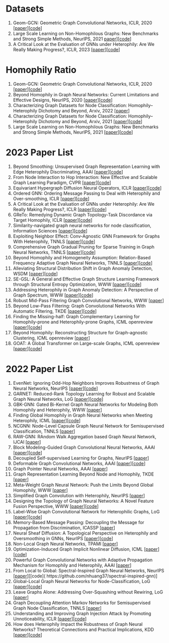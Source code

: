 # Datasets
1. Geom-GCN: Geometric Graph Convolutional Networks, ICLR, 2020 [[paper](https://openreview.net/pdf?id=S1e2agrFvS)][[code](https://github.com/graphdml-uiuc-jlu/geom-gcn)]
2. Large Scale Learning on Non-Homophilous Graphs: New Benchmarks and Strong Simple Methods, NeurIPS, 2021 [paper](https://proceedings.neurips.cc/paper_files/paper/2021/file/ae816a80e4c1c56caa2eb4e1819cbb2f-Paper.pdf)][[code](https://github.com/CUAI/Non-Homophily-Large-Scale)]
3. A Critical Look at the Evaluation of GNNs under Heterophily: Are We Really Making Progress?, ICLR, 2023 [[paper](https://openreview.net/pdf?id=tJbbQfw-5wv)][[code](https://github.com/yandex-research/heterophilous-graphs)]

# Homophily Ratio
1. Geom-GCN: Geometric Graph Convolutional Networks, ICLR, 2020 [[paper](https://openreview.net/pdf?id=S1e2agrFvS)][[code](https://github.com/graphdml-uiuc-jlu/geom-gcn)]
2. Beyond Homophily in Graph Neural Networks: Current Limitations and Effective Designs, NeurIPS, 2020 [[paper](https://proceedings.neurips.cc/paper_files/paper/2020/file/58ae23d878a47004366189884c2f8440-Paper.pdf)][[code](https://github.com/GemsLab/H2GCN)]
3. Characterizing Graph Datasets for Node Classification: Homophily–Heterophily Dichotomy and Beyond, Arxiv, 2022 [[paper](https://arxiv.org/pdf/2209.06177.pdf)]
4. Characterizing Graph Datasets for Node Classification: Homophily–Heterophily Dichotomy and Beyond, Arxiv, 2021 [[paper](https://arxiv.org/pdf/2209.06177.pdf)][[code]()]
5. Large Scale Learning on Non-Homophilous Graphs: New Benchmarks and Strong Simple Methods, NeurIPS, 2021 [[paper](https://proceedings.neurips.cc/paper_files/paper/2021/file/ae816a80e4c1c56caa2eb4e1819cbb2f-Paper.pdf)][[code](https://github.com/CUAI/Non-Homophily-Large-Scale)]

# 2023 Paper List
1. Beyond Smoothing: Unsupervised Graph Representation Learning with Edge Heterophily Discriminating, AAAI [[paper](https://ojs.aaai.org/index.php/AAAI/article/view/25573)][[code]( https://github.com/yixinliu233/GREET)]
2. From Node Interaction to Hop Interaction: New Effective and Scalable Graph Learning Paradigm, CVPR [[paper](https://openaccess.thecvf.com/content/CVPR2023/papers/Chen_From_Node_Interaction_To_Hop_Interaction_New_Effective_and_Scalable_CVPR_2023_paper.pdf)][[code](https://github.com/JC-202/HopGNN)]
3. Equivariant Hypergraph Diffusion Neural Operators, ICLR [[paper](https://openreview.net/pdf?id=RiTjKoscnNd)][[code](https://github.com/Graph-COM/ED-HNN)]
4. Ordered GNN: Ordering Message Passing to Deal with Heterophily and Over-smoothing, ICLR [[paper](https://openreview.net/pdf?id=wKPmPBHSnT6)][[code](https://github.com/LUMIA-Group/OrderedGNN)]
5. A Critical Look at the Evaluation of GNNs under Heterophily: Are We Really Making Progress?, ICLR [[paper](https://openreview.net/pdf?id=tJbbQfw-5wv)][[code](https://github.com/yandex-research/heterophilous-graphs)]
6. GReTo: Remedying Dynamic Graph Topology-Task Discordance via Target Homophily, ICLR [[paper](https://openreview.net/pdf?id=8duT3mi_5n)][[code](https://github.com/zzyy0929/ICLR23-GReTo)]
7. Similarity-navigated graph neural networks for node classification, Information Sciences [[paper](https://pdf.sciencedirectassets.com/271625/1-s2.0-S0020025523X00103/1-s2.0-S0020025523003493/main.pdf?X-Amz-Security-Token=IQoJb3JpZ2luX2VjEEUaCXVzLWVhc3QtMSJHMEUCIHFDSGP1KwyF8xDCJ9aE3E7lnKsbbmITF4b7zM9AtrUBAiEA2%2BA6jtedGEYJL5XrtkZsg%2BmESn7SzRbx0K4nGgd2aCsqvAUIvv%2F%2F%2F%2F%2F%2F%2F%2F%2F%2FARAFGgwwNTkwMDM1NDY4NjUiDBA5txPngIW%2Fxtf%2F4SqQBTXUI3REX0f697W9XBeIUoFCGExuZePzChSUd%2Bw1VLKKfo%2BPpfL6TivnTlAWy3DLzYClGsd7TxTC1DbMD7ceIbq1CVNQop8hG96kP5wSqcPVkKXwAo7MkJByeoqXuuASyndCkm1Zhz6R35Pvnq7viaEw4UtulDjzytXrqgJLIVsvvBAShuKGXXw6W1xUxGGOP04JV9s9lRVC2z0e9xS%2F%2B%2BkyQtMUGfcbFx7LhUxjE4PBtjWFxMaiXYOak44jLVAu7x2lhMN3KL36c35AHYGat1TUsaTPqNmCSUCZ2KSfcmniKUi3zLgZQNJB5OerBkmI9cBTK8Lp3lACc7GXe4wxG4vlSz1%2BtyGNVVWC0X8Rkj%2BM6GjTk1OOQC%2B4uKH8DzRKbPB5i52RV48LYps%2F8CHyn9ZpuPne1ErbIItTReIVvY3NTjuGrobSO487F2OjunNf9Kfo9PShiLvB5DpjlaFJyUWk6eKWOgXwqGYNAb2GPGUAdvUWE6ePx0VFn8oMtE1JYcKWybe6NvcL8BvZjfGzyGPB8Y%2FCFhXWNkoYKYQYFCcXeRoc4ygcxId2ql1%2BtjKmV38a0HyFopR%2B7pLoFaUCanfh9eaF7%2B8jarFuC3Ymqw%2B9sDlkVaw3arzpJaLd7glqT2omCocZh%2Fg4hWGQOLB9L2dRRl8xtGjA7Dl4bIpW%2BBIx9E0YjNlR%2BmerfoVRQo%2FSiRHUBiNaAYDB8HEjVR4yzlS2nDCZiV2NtOaTJJeiKOU15OmNpjC6NWUNxudHF9Oxn%2Fr5mcUmjBxI30yPcqrBAgB%2BuT%2F6OVQB72Tl8TO%2BPoUKnRI%2FoHmNOlGIokMX5Q4hYPQT5gw1oelcVnBxuiqrBnBRK2tOVZ%2FeXD6Jaj6zxkixMMictaUGOrEBzVG2hh20mCxVJ14ZABh%2Fy6WBV7doqUZHYxy%2BX8xI%2BQMAZlmhiKgnrQR8skZ3QJSCz97STxkntjFeeDQN21t5bg0qpPGdtx0eMpa2V1HtJOOjbxSu1JootjceIoiQDVPy1nhF0wz0OY4WaPKvmzvDCTMaWk3EiZv3T7XkCElihQGQdkiFHxAyZm8sa6PEVNoTQ3zfOFEHOSSUca98%2F02Ay6Wfg4M0n3vXc7JsS3UBUpA4&X-Amz-Algorithm=AWS4-HMAC-SHA256&X-Amz-Date=20230711T130506Z&X-Amz-SignedHeaders=host&X-Amz-Expires=300&X-Amz-Credential=ASIAQ3PHCVTY52WQCE2R%2F20230711%2Fus-east-1%2Fs3%2Faws4_request&X-Amz-Signature=bd7ae1ba464c076426a5df837584c676d121141e05ac7460fa874bbaa35f4852&hash=20048ca6ff0b7364e2843b3528b13852157b867930bad8a7de178bfe75eeead7&host=68042c943591013ac2b2430a89b270f6af2c76d8dfd086a07176afe7c76c2c61&pii=S0020025523003493&tid=spdf-2b231a4f-94de-44d2-a8ae-8188e06f7ad4&sid=58fe3ee866b9404c3119ab1-d34bf512c3f6gxrqa&type=client&tsoh=d3d3LnNjaWVuY2VkaXJlY3QuY29t&ua=050c5101505f55555f01&rr=7e51418cca0d0478&cc=cn)][[code](https://github.com/MinhZou/SNGNN)]
8. Exploiting Neighbor Effect: Conv-Agnostic GNN Framework for Graphs With Heterophily, TNNLS [[paper](https://ieeexplore.ieee.org/stamp/stamp.jsp?tp=&arnumber=10128758)][[code](https://github.com/JC-202/CAGNN)]
9. Comprehensive Graph Gradual Pruning for Sparse Training in Graph Neural Networks, TNNLS [[paper](https://ieeexplore.ieee.org/stamp/stamp.jsp?tp=&arnumber=10164013)][[code](https://github.com/LiuChuang0059/CGP)]
10. Beyond Homophily and Homogeneity Assumption: Relation-Based Frequency Adaptive Graph Neural Networks, TNNLS [[paper](https://ieeexplore.ieee.org/stamp/stamp.jsp?tp=&arnumber=10011169)][[code](https://github.com/LirongWu/RFA-GNN)]
11. Alleviating Structural Distribution Shift in Graph Anomaly Detection, WSDM [[paper](http://staff.ustc.edu.cn/~hexn/papers/wsdm23-GDN.pdf)][[code](https://github.com/blacksingular/wsdm_GDN)]
12. SE-GSL: A General and Effective Graph Structure Learning Framework through Structural Entropy Optimization, WWW [[paper](https://penghao-bdsc.github.io/papers/A%20General%20and%20Effective%20Graph%20Structure%20Learning%20Framework%20through%20Structural%20Entropy%20Optimization.pdf)][[code]( https://github.com/RingBDStack/SE-GSL)]
13. Addressing Heterophily in Graph Anomaly Detection: A Perspective of Graph Spectrum, WWW [[paper](https://blacksingular.github.io/papers/www23-GHRN.pdf)][[code](https://github.com/blacksingular/GHRN)]
14. Robust Mid-Pass Filtering Graph Convolutional Networks, WWW [[paper](https://arxiv.org/pdf/2302.08048.pdf)]
15. Beyond Low-Pass Filtering: Graph Convolutional Networks With Automatic Filtering, TKDE [[paper](https://ieeexplore.ieee.org/stamp/stamp.jsp?tp=&arnumber=9806316)][[code]( https://github.com/nnzhan/AutoGCN)]
16. Finding the Missing-half: Graph Complementary Learning for Homophily-prone and Heterophily-prone Graphs, ICML openreview [[paper](https://openreview.net/pdf?id=KiUDs8yWX4)][[code](https://github.com/zyzisastudyreallyhardguy/GOAL-Graph-Complementary-Learning)]
17. Beyond Homophily: Reconstructing Structure for Graph-agnostic Clustering, ICML openreview [[paper](https://openreview.net/pdf?id=DZxkGYipRu)]
18. GOAT: A Global Transformer on Large-scale Graphs, ICML openreview [[paper](https://openreview.net/pdf?id=Le2dVIoQun)][[code](https://github.com/devnkong/GOAT)]

# 2022 Paper List
1. EvenNet: Ignoring Odd-Hop Neighbors Improves Robustness of Graph Neural Networks, NeurIPS [[paper](https://openreview.net/pdf?id=SPoiDLr3WE7)][[code](https://github.com/Leirunlin/EvenNet)]
2. GARNET: Reduced-Rank Topology Learning for Robust and Scalable Graph Neural Networks, LoG [[paper](https://proceedings.mlr.press/v198/deng22a/deng22a.pdf)][[code](https://github.com/cornell-zhang/GARNET)]
3. GBK-GNN: Gated Bi-Kernel Graph Neural Networks for Modeling Both Homophily and Heterophily, WWW [[paper](https://arxiv.org/pdf/2110.15777.pdf)]
4. Finding Global Homophily in Graph Neural Networks when Meeting Heterophily, ICML [[paper](https://proceedings.mlr.press/v162/li22ad/li22ad.pdf)][[code](https://github.com/RecklessRonan/GloGNN)]
5. NCGNN: Node-Level Capsule Graph Neural Network for Semisupervised Classification, TNNLS [[paper](https://ieeexplore.ieee.org/stamp/stamp.jsp?tp=&arnumber=9792205)]
6. RAW-GNN: RAndom Walk Aggregation based Graph Neural Network, IJCAI [[paper](https://www.ijcai.org/proceedings/2022/0293.pdf)]
7. Block Modeling-Guided Graph Convolutional Neural Networks, AAAI [[paper](https://ojs.aaai.org/index.php/AAAI/article/view/20319)][[code]()]
8. Decoupled Self-supervised Learning for Graphs, NeurIPS [[paper](https://proceedings.neurips.cc/paper_files/paper/2022/file/040c816286b3844fd78f2124eec75f2e-Paper-Conference.pdf)]
9. Deformable Graph Convolutional Networks, AAAI [[paper](https://ojs.aaai.org/index.php/AAAI/article/view/20765)][[code](https://github.com/mlvlab/DeformableGCN)]
10. Graph Pointer Neural Networks, AAAI [[paper](https://ojs.aaai.org/index.php/AAAI/article/view/20864)]
11. Graph Representation Learning Beyond Node and Homophily, TKDE [[paper](https://ieeexplore.ieee.org/stamp/stamp.jsp?tp=&arnumber=9695254)]
12. Meta-Weight Graph Neural Network: Push the Limits Beyond Global Homophily, WWW [[paper](https://www.atailab.cn/seminar2022Spring/pdf/2022_WWW_Meta-Weight%20Graph%20Neural%20Network_Push%20the%20Limits%20Beyond%20Global%20Homophily.pdf)]
13. Simplified Graph Convolution with Heterophily, NeurIPS [[paper](https://proceedings.neurips.cc/paper_files/paper/2022/file/ae07d152c51ea2ddae65aa7192eb5ff7-Paper-Conference.pdf)]
14. Designing the Topology of Graph Neural Networks: A Novel Feature Fusion Perspective, WWW [[paper](https://arxiv.org/pdf/2112.14531.pdf)][[code](https://github.com/AutoML-Research/F2GNN)]
15. Label-Wise Graph Convolutional Network for Heterophilic Graphs, LoG [[paper](https://openreview.net/pdf?id=HRmby7yVVuF)][[code](https://github.com/EnyanDai/LWGCN)]
16. Memory-Based Message Passing: Decoupling the Message for Propagation from Discrimination, ICASSP [[paper](https://ieeexplore.ieee.org/stamp/stamp.jsp?tp=&arnumber=9747635)]
17. Neural Sheaf Diffusion: A Topological Perspective on Heterophily and Oversmoothing in GNNs, NeurIPS [[paper](https://proceedings.neurips.cc/paper_files/paper/2022/file/75c45fca2aa416ada062b26cc4fb7641-Paper-Conference.pdf)][[code](https://github.com/twitter-research/neural-sheaf-diffusion)]
18. Non-Local Graph Neural Networks, TPAMI [[paper](https://ieeexplore.ieee.org/stamp/stamp.jsp?tp=&arnumber=9645300)]
19. Optimization-Induced Graph Implicit Nonlinear Diffusion, ICML [[paper](https://proceedings.mlr.press/v162/chen22z/chen22z.pdf)][[code](https://github.com/7qchen/GIND)]
20. Powerful Graph Convolutional Networks with Adaptive Propagation Mechanism for Homophily and Heterophily, AAAI [[paper](https://ojs.aaai.org/index.php/AAAI/article/view/20340)]
21. From Local to Global: Spectral-Inspired Graph Neural Networks, NeurIPS [[paper](https://openreview.net/pdf?id=DhICIwGint_)][[code](
https://github.com/nhuang37/spectral-inspired-gnn)]
22. Global-Local Graph Neural Networks for Node-Classification, LoG [[paper](https://openreview.net/pdf?id=YCgwkDo56q)][[code]()]
23. Leave Graphs Alone: Addressing Over-Squashing without Rewiring, LoG [[paper](https://openreview.net/pdf?id=vEbUaN9Z2V8)]
24. Graph Decoupling Attention Markov Networks for Semisupervised Graph Node Classification, TNNLS [[paper](https://ieeexplore.ieee.org/stamp/stamp.jsp?tp=&arnumber=9744550)]
25. Understanding and Improving Graph Injection Attack by Promoting Unnoticeability, ICLR [[paper](https://openreview.net/pdf?id=wkMG8cdvh7-)][[code](https://github.com/LFhase/GIA-HAO)]
26. How does Heterophily Impact the Robustness of Graph Neural Networks? Theoretical Connections and Practical Implications, KDD [[paper](https://arxiv.org/pdf/2106.07767.pdf)][[code](https://github.com/GemsLab/HeteRobust)]

